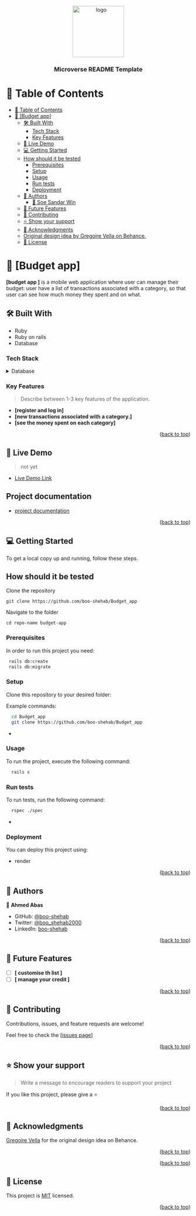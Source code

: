 <a name="readme-top"></a>

<div align="center">
  <img src="murple_logo.png" alt="logo" width="140"  height="auto" />
  <br/>

  <h3><b>Microverse README Template</b></h3>

</div>

# 📗 Table of Contents

- [📗 Table of Contents](#-table-of-contents)
- [📖 \[Budget app\] ](#-budget-app-)
  - [🛠 Built With ](#-built-with-)
    - [Tech Stack ](#tech-stack-)
    - [Key Features ](#key-features-)
  - [🚀 Live Demo ](#-live-demo-)
  - [💻 Getting Started ](#-getting-started-)
  - [How should it be tested](#how-should-it-be-tested)
    - [Prerequisites](#prerequisites)
    - [Setup](#setup)
    - [Usage](#usage)
    - [Run tests](#run-tests)
    - [Deployment](#deployment)
  - [👥 Authors ](#-authors-)
    - [👤 Soe Sandar Win](#-soe-sandar-win)
  - [🔭 Future Features ](#-future-features-)
  - [🤝 Contributing ](#-contributing-)
  - [⭐️ Show your support ](#️-show-your-support-)
  - [🙏 Acknowledgments ](#-acknowledgments-)
  - [Original design idea by Gregoire Vella on Behance.](#original-design-idea-by-gregoire-vella-on-behance)
  - [📝 License ](#-license-)

<!-- PROJECT DESCRIPTION -->

# 📖 [Budget app] <a name="about-project"></a>

**[budget app ]** is a mobile web application where user can manage their budget: user have a list of transactions associated with a category, so that user can see how much money they spent and on what.

## 🛠 Built With <a name="built-with"></a>

- Ruby 
- Ruby on rails
- Database

### Tech Stack <a name="tech-stack"></a>

<details>
<summary>Database</summary>
  <ul>
    <li><a href="https://www.postgresql.org/">PostgreSQL</a></li>
  </ul>
</details>

### Key Features <a name="key-features"></a>

> Describe between 1-3 key features of the application.

- **[register and log in]**
- **[new transactions associated with a category.]**
- **[see the money spent on each category]**

<p align="right">(<a href="#readme-top">back to top</a>)</p>

## 🚀 Live Demo <a name="live-demo"></a>

> not yet

- [Live Demo Link](https://budget-tg5y.onrender.com/)

## Project documentation 
- [project documentation](https://www.loom.com/share/3c2d574b3bbe46719fe25e1a6ff83750)

<p align="right">(<a href="#readme-top">back to top</a>)</p>

## 💻 Getting Started <a name="getting-started"></a>

To get a local copy up and running, follow these steps.

## How should it be tested
Clone the repository
```
git clone https://github.com/boo-shehab/Budget_app
```
Navigate to the folder
```
cd repo-name budget-app
```

### Prerequisites

In order to run this project you need:

```sh
 rails db:create
 rails db:migrate
```

### Setup

Clone this repository to your desired folder:


Example commands:

```sh
  cd Budget_app
  git clone https://github.com/boo-shehab/Budget_app
```
-

### Usage

To run the project, execute the following command:

```sh
  rails s
```

### Run tests

To run tests, run the following command:

```sh
  rspec ./spec
```
-

### Deployment

You can deploy this project using:
- render


<p align="right">(<a href="#readme-top">back to top</a>)</p>

## 👥 Authors <a name="authors"></a>

👤 **Ahmed Abas**

- GitHub: [@boo-shehab](https://github.com/boo-shehab)
- Twitter: [@boo_shehab2000](https://twitter.com/boo_shehab2000)
- LinkedIn: [boo-shehab](https://www.linkedin.com/in/boo-shehab)

<p align="right">(<a href="#readme-top">back to top</a>)</p>

<!-- FUTURE FEATURES -->

## 🔭 Future Features <a name="future-features"></a>

- [ ] **[ customise th list ]**
- [ ] **[ manage your credit ]**

<p align="right">(<a href="#readme-top">back to top</a>)</p>


## 🤝 Contributing <a name="contributing"></a>

Contributions, issues, and feature requests are welcome!

Feel free to check the [[issues page](https://github.com/boo-shehab/Budget_app/issues)]

<p align="right">(<a href="#readme-top">back to top</a>)</p>



## ⭐️ Show your support <a name="support"></a>

> Write a message to encourage readers to support your project

If you like this project, please give a ⭐

<p align="right">(<a href="#readme-top">back to top</a>)</p>


## 🙏 Acknowledgments <a name="acknowledgements"></a>

[Gregoire Vella](https://www.behance.net/gallery/19759151/Snapscan-iOs-design-and-branding?tracking_source=) for the original design idea on Behance.


<p align="right">(<a href="#readme-top">back to top</a>)</p>


<p align="right">(<a href="#readme-top">back to top</a>)</p>


## 📝 License <a name="license"></a>

This project is [MIT](./LICENSE) licensed.

<p align="right">(<a href="#readme-top">back to top</a>)</p>
